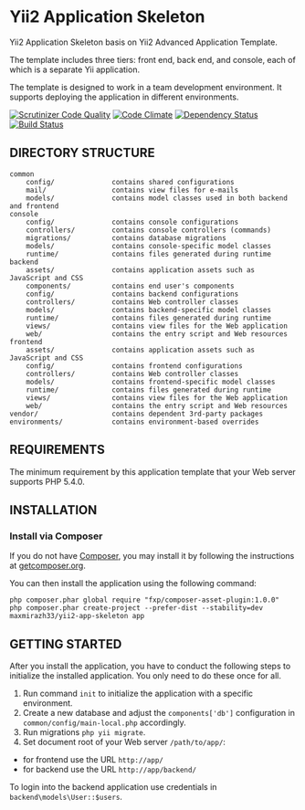Yii2 Application Skeleton
===================================

Yii2 Application Skeleton basis on Yii2 Advanced Application Template.

The template includes three tiers: front end, back end, and console, each of which is a separate Yii application.

The template is designed to work in a team development environment. It supports
deploying the application in different environments.

[![Scrutinizer Code Quality](https://scrutinizer-ci.com/g/maxmirazh33/yii2-app-skeleton/badges/quality-score.png?b=master)](https://scrutinizer-ci.com/g/maxmirazh33/yii2-app-skeleton/?branch=master)
[![Code Climate](https://codeclimate.com/github/maxmirazh33/yii2-app-skeleton/badges/gpa.svg)](https://codeclimate.com/github/maxmirazh33/yii2-app-skeleton)
[![Dependency Status](https://www.versioneye.com/user/projects/54d1fa7d3ca0849531000115/badge.svg?style=flat)](https://www.versioneye.com/user/projects/54d1fa7d3ca0849531000115)
[![Build Status](https://scrutinizer-ci.com/g/maxmirazh33/yii2-app-skeleton/badges/build.png?b=master)](https://scrutinizer-ci.com/g/maxmirazh33/yii2-app-skeleton/build-status/master)

DIRECTORY STRUCTURE
-------------------

```
common
    config/              contains shared configurations
    mail/                contains view files for e-mails
    models/              contains model classes used in both backend and frontend
console
    config/              contains console configurations
    controllers/         contains console controllers (commands)
    migrations/          contains database migrations
    models/              contains console-specific model classes
    runtime/             contains files generated during runtime
backend
    assets/              contains application assets such as JavaScript and CSS
    components/          contains end user's components
    config/              contains backend configurations
    controllers/         contains Web controller classes
    models/              contains backend-specific model classes
    runtime/             contains files generated during runtime
    views/               contains view files for the Web application
    web/                 contains the entry script and Web resources
frontend
    assets/              contains application assets such as JavaScript and CSS
    config/              contains frontend configurations
    controllers/         contains Web controller classes
    models/              contains frontend-specific model classes
    runtime/             contains files generated during runtime
    views/               contains view files for the Web application
    web/                 contains the entry script and Web resources
vendor/                  contains dependent 3rd-party packages
environments/            contains environment-based overrides
```


REQUIREMENTS
------------

The minimum requirement by this application template that your Web server supports PHP 5.4.0.


INSTALLATION
------------

### Install via Composer

If you do not have [Composer](http://getcomposer.org/), you may install it by following the instructions
at [getcomposer.org](http://getcomposer.org/doc/00-intro.md#installation-nix).

You can then install the application using the following command:

~~~
php composer.phar global require "fxp/composer-asset-plugin:1.0.0"
php composer.phar create-project --prefer-dist --stability=dev maxmirazh33/yii2-app-skeleton app
~~~


GETTING STARTED
---------------

After you install the application, you have to conduct the following steps to initialize
the installed application. You only need to do these once for all.

1. Run command `init` to initialize the application with a specific environment.
2. Create a new database and adjust the `components['db']` configuration in `common/config/main-local.php` accordingly.
3. Run migrations `php yii migrate`.
4. Set document root of your Web server `/path/to/app/`:

- for frontend use the URL `http://app/`
- for backend use the URL `http://app/backend/`

To login into the backend application use credentials in `backend\models\User::$users`.
